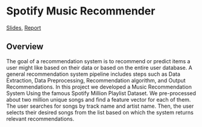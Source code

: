 # Spotify Music Recommender

[Slides](https://docs.google.com/presentation/d/1ecWfFkn9KhqBlpo_bE-1zvL_RSZFfAWjZK_HFz3N0BU/edit?usp=sharing), [Report](https://docs.google.com/document/d/1o7_80qezwflZwY2l8-gyAfHA2kHTRYfPu1GkQgcSPeo/edit?usp=sharing)

## Overview

The goal of a recommendation system is to recommend or predict items a user might like based on their data or based on the entire user database. A general recommendation system pipeline includes steps such as Data Extraction, Data Preprocessing, Recommendation algorithm, and Output Recommendations. In this project we developed a Music Recommendation System Using the famous Spotify Million Playlist Dataset. We pre-processed about two million unique songs and find a feature vector for each of them. The user searches for songs by track name and artist name. Then, the user selects their desired songs from the list based on which the system returns relevant recommendations. 
